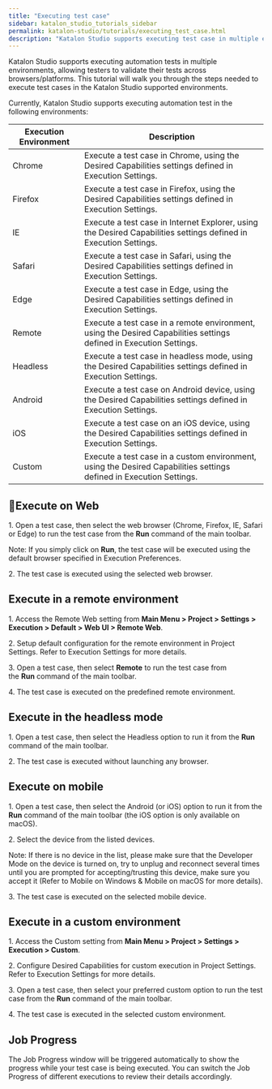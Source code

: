 ```yaml
---
title: "Executing test case"
sidebar: katalon_studio_tutorials_sidebar
permalink: katalon-studio/tutorials/executing_test_case.html
description: "Katalon Studio supports executing test case in multiple environments, allowing testers to validate their tests across browsers/platforms."
---
```

Katalon Studio supports executing automation tests in multiple environments, allowing testers to validate their tests across browsers/platforms. This tutorial will walk you through the steps needed to execute test cases in the Katalon Studio supported environments.  

Currently, Katalon Studio supports executing automation test in the following environments:

<table><thead><tr><th>Execution Environment</th><th>Description</th></tr></thead><tbody><tr><td><span>Chrome</span></td><td><span>Execute a test case in Chrome, using the Desired Capabilities settings defined in </span><a><span>Execution Settings</span></a><span>.</span></td></tr><tr><td><span>Firefox</span></td><td><span>Execute a test case in Firefox, using the Desired Capabilities settings defined in </span><span>Execution Settings</span><span>.</span></td></tr><tr><td><span>IE</span></td><td><span>Execute a test case in Internet Explorer, using the Desired Capabilities settings defined in </span><span>Execution Settings</span><span>.</span></td></tr><tr><td><span>Safari</span></td><td><span>Execute a test case in Safari, using the Desired Capabilities settings defined in </span><span>Execution Settings</span><span>.</span></td></tr><tr><td><span>Edge</span></td><td><span>Execute a test case in Edge, using the Desired Capabilities settings defined in </span><span>Execution Settings</span><span>.</span></td></tr><tr><td><span>Remote</span></td><td><span>Execute a test case in a remote environment, using the Desired Capabilities settings defined in </span><span>Execution Settings</span><span>.</span></td></tr><tr><td><span>Headless</span></td><td><span>Execute a test case in headless mode, using the Desired Capabilities settings defined in </span><span>Execution Settings</span><span>.</span></td></tr><tr><td><span>Android</span></td><td><span>Execute a test case on Android device, using the Desired Capabilities settings defined in </span><span>Execution Settings</span><span>.</span></td></tr><tr><td><span>iOS</span></td><td><span>Execute a test case on an iOS device, using the Desired Capabilities settings defined in </span><span>Execution Settings</span><span>.</span></td></tr><tr><td><span>Custom</span></td><td><span>Execute a test case in a custom environment, using the Desired Capabilities settings defined in </span><span>Execution Settings</span><span>.</span></td></tr></tbody></table>

Execute on Web
---------------

1\. Open a test case, then select the web browser (Chrome, Firefox, IE, Safari or Edge) to run the test case from the **Run** command of the main toolbar.

Note: If you simply click on **Run**, the test case will be executed using the default browser specified in Execution Preferences.

2\. The test case is executed using the selected web browser.

Execute in a remote environment
-------------------------------

1\. Access the Remote Web setting from **Main Menu > Project > Settings > Execution > Default > Web UI > Remote Web**.

2\. Setup default configuration for the remote environment in Project Settings. Refer to Execution Settings for more details.

3\. Open a test case, then select **Remote** to run the test case from the **Run** command of the main toolbar.  
  

4\. The test case is executed on the predefined remote environment.

Execute in the headless mode
----------------------------

1\. Open a test case, then select the Headless option to run it from the **Run** command of the main toolbar.

2\. The test case is executed without launching any browser.

Execute on mobile
-----------------

1\. Open a test case, then select the Android (or iOS) option to run it from the **Run** command of the main toolbar (the iOS option is only available on macOS).

2\. Select the device from the listed devices.  
  
Note: If there is no device in the list, please make sure that the Developer Mode on the device is turned on, try to unplug and reconnect several times until you are prompted for accepting/trusting this device, make sure you accept it (Refer to Mobile on Windows & Mobile on macOS for more details).

3\. The test case is executed on the selected mobile device.

Execute in a custom environment
-------------------------------

1\. Access the Custom setting from **Main Menu > Project > Settings > Execution > Custom**.

2\. Configure Desired Capabilities for custom execution in Project Settings. Refer to Execution Settings for more details.

3\. Open a test case, then select your preferred custom option to run the test case from the **Run** command of the main toolbar.

4\. The test case is executed in the selected custom environment.

Job Progress
------------

The Job Progress window will be triggered automatically to show the progress while your test case is being executed. You can switch the Job Progress of different executions to review their details accordingly.